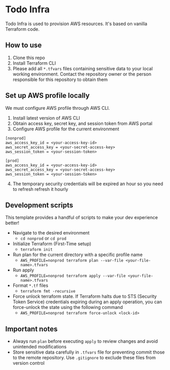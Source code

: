 # Todo Infra

Todo Infra is used to provision AWS resources. It's based on vanilla Terraform code.

## How to use

1. Clone this repo
2. Install Terraform CLI
3. Please add all `*.tfvars` files containing sensitive data to your local working environment. Contact the repository owner or the person responsible for this repository to obtain them

## Set up AWS profile locally

We must configure AWS profile through AWS CLI.

1. Install latest version of AWS CLI
2. Obtain access key, secret key, and session token from AWS portal
3. Configure AWS profile for the current environment

```
[nonprod]
aws_access_key_id = <your-access-key-id>
aws_secret_access_key = <your-secret-access-key>
aws_session_token = <your-session-token>

[prod]
aws_access_key_id = <your-access-key-id>
aws_secret_access_key = <your-secret-access-key>
aws_session_token = <your-session-token>
```

4. The temporary security credentials will be expired an hour so you need to refresh refresh it hourly

## Development scripts

This template provides a handful of scripts to make your dev experience better!

- Navigate to the desired environment
  - `cd nonprod` or `cd prod`
- Initialize Terraform (First-Time setup)
  - `terraform init`
- Run plan for the current directory with a specific profile name
  - `AWS_PROFILE=nonprod terraform plan --var-file <your-file-name>.tfvars`
- Run apply
  - `AWS_PROFILE=nonprod terraform apply --var-file <your-file-name>.tfvars`
- Format `*.tf` files
  - `terraform fmt -recursive`
- Force unlock terraform state. If Terraform halts due to STS (Security Token Service) credentials expiring during an apply operation, you can force-unlock the state using the following command
  - `AWS_PROFILE=nonprod terraform force-unlock <lock-id>`

## Important notes

- Always run `plan` before executing `apply` to review changes and avoid unintended modifications
- Store sensitive data carefully in `.tfvars` file for preventing commit those to the remote repository. Use `.gitignore` to exclude these files from version control
